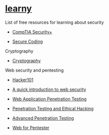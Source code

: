 # [learny](../)

List of free resources for learning about security

- [CompTIA Security+](https://www.cybrary.it/course/comptia-security-plus/)

- [Secure Coding](https://www.cybrary.it/course/secure-coding/)

Cryptography

- [Cryptography](https://www.cybrary.it/course/cryptography/)

Web security and pentesting

- [Hacker101](https://www.hacker101.com/)

- [A quick introduction to web security](https://medium.freecodecamp.org/a-quick-introduction-to-web-security-f90beaf4dd41)

- [Web Application Penetration Testing](https://www.cybrary.it/course/web-application-pen-testing/)

- [Penetration Testing and Ethical Hacking](https://www.cybrary.it/course/ethical-hacking/)

- [Advanced Penetration Testing](https://www.cybrary.it/course/advanced-penetration-testing/)

- [Web for Pentester](https://pentesterlab.com/exercises/web_for_pentester)
